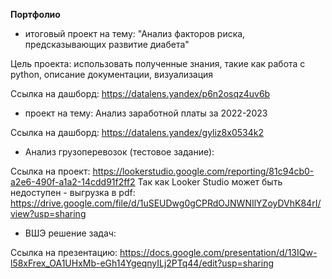 **Портфолио**

- итоговый проект на тему: "Анализ факторов риска, предсказывающих развитие диабета"

Цель проекта: использовать полученные знания, такие как работа с python, описание документации, визуализация 

Ссылка на дашборд: https://datalens.yandex/p6n2osqz4uv6b 


- проект на тему: Анализ заработной платы за 2022-2023

Ссылка на дашборд: https://datalens.yandex/gyliz8x0534k2

- Анализ грузоперевозок (тестовое задание):


Ссылка на проект: https://lookerstudio.google.com/reporting/81c94cb0-a2e6-490f-a1a2-14cdd91f2ff2
Так как Looker Studio может быть недоступен - выгрузка в pdf: https://drive.google.com/file/d/1uSEUDwg0gCPRdOJNWNIlYZoyDVhK84rI/view?usp=sharing

- ВШЭ решение задач:

Ссылка на презентацию: https://docs.google.com/presentation/d/13IQw-l58xFrex_OA1UHxMb-eGh14YgeqnyILj2PTq44/edit?usp=sharing
